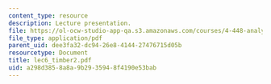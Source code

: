 ```yaml
---
content_type: resource
description: Lecture presentation.
file: https://ol-ocw-studio-app-qa.s3.amazonaws.com/courses/4-448-analysis-of-historic-structures-fall-2004/a298d3858a8a9b2935948f4190e53bab_lec6_timber2.pdf
file_type: application/pdf
parent_uid: dee3fa32-dc94-26e8-4144-27476715d05b
resourcetype: Document
title: lec6_timber2.pdf
uid: a298d385-8a8a-9b29-3594-8f4190e53bab
---
```

